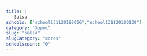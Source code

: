 ```yaml
---
title: |
   Salsa
schools: ["school131120180056","school131120180139"]
category: "Χορός"
slug: "salsa"
slugCategory: "xoros"
schoolscount: "0"
---
```


